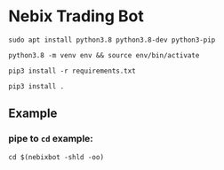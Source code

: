 # Nebix Trading Bot


```sudo apt install python3.8 python3.8-dev python3-pip```

```python3.8 -m venv env && source env/bin/activate```

```pip3 install -r requirements.txt```

```pip3 install .```

## Example

### pipe to ```cd``` example:
```cd $(nebixbot -shld -oo)```

